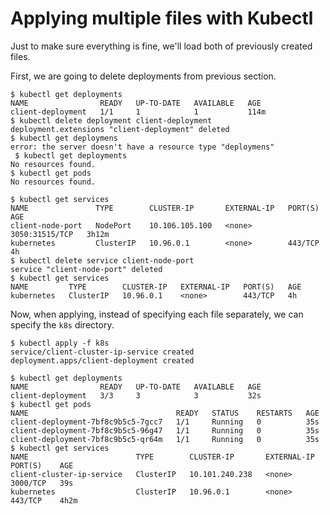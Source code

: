# Applying multiple files with Kubectl

Just to make sure everything is fine, we'll load both of previously created files.

First, we are going to delete deployments from previous section.

```
$ kubectl get deployments
NAME                READY   UP-TO-DATE   AVAILABLE   AGE
client-deployment   1/1     1            1           114m
$ kubectl delete deployment client-deployment
deployment.extensions "client-deployment" deleted
$ kubectl get deploymens
error: the server doesn't have a resource type "deploymens"
 $ kubectl get deployments
No resources found.
$ kubectl get pods
No resources found.
```

```
$ kubectl get services
NAME               TYPE        CLUSTER-IP       EXTERNAL-IP   PORT(S)          AGE
client-node-port   NodePort    10.106.105.100   <none>        3050:31515/TCP   3h12m
kubernetes         ClusterIP   10.96.0.1        <none>        443/TCP          4h
$ kubectl delete service client-node-port
service "client-node-port" deleted
$ kubectl get services                   
NAME         TYPE        CLUSTER-IP   EXTERNAL-IP   PORT(S)   AGE
kubernetes   ClusterIP   10.96.0.1    <none>        443/TCP   4h
```

Now, when applying, instead of specifying each file separately, we can specify the `k8s` directory.

```
$ kubectl apply -f k8s 
service/client-cluster-ip-service created
deployment.apps/client-deployment created
```

```
$ kubectl get deployments
NAME                READY   UP-TO-DATE   AVAILABLE   AGE
client-deployment   3/3     3            3           32s
$ kubectl get pods
NAME                                 READY   STATUS    RESTARTS   AGE
client-deployment-7bf8c9b5c5-7gcc7   1/1     Running   0          35s
client-deployment-7bf8c9b5c5-96g47   1/1     Running   0          35s
client-deployment-7bf8c9b5c5-qr64m   1/1     Running   0          35s
$ kubectl get services
NAME                        TYPE        CLUSTER-IP       EXTERNAL-IP   PORT(S)    AGE
client-cluster-ip-service   ClusterIP   10.101.240.238   <none>        3000/TCP   39s
kubernetes                  ClusterIP   10.96.0.1        <none>        443/TCP    4h2m
```